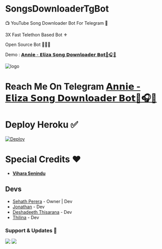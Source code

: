 # SongsDownloaderTgBot

📺 YouTube Song Downloader Bot For Telegram 🔮

3X Fast Telethon Based Bot ⚜

Open Source Bot 👨🏻‍💻

Demo : [𝗔𝗻𝗻𝗶𝗲 - 𝗘𝗹𝗶𝘇𝗮 𝗦𝗼𝗻𝗴 𝗗𝗼𝘄𝗻𝗹𝗼𝗮𝗱𝗲𝗿 𝗕𝗼𝘁🌈🎧🌟](https:t.me/AnnieElizaSongDT_Bot)



![logo](https://telegra.ph/file/9d337b3414bbf8e39ba79.jpg)
# Reach Me On Telegram [𝗔𝗻𝗻𝗶𝗲 - 𝗘𝗹𝗶𝘇𝗮 𝗦𝗼𝗻𝗴 𝗗𝗼𝘄𝗻𝗹𝗼𝗮𝗱𝗲𝗿 𝗕𝗼𝘁🌈🎧🌟](https:t.me/AnnieElizaSongDT_Bot)


# Deploy Heroku ✅

[![Deploy](https://www.herokucdn.com/deploy/button.svg)](https://heroku.com/deploy?template=https://github.com/sameerja1/SongsDownloaderTgBot)




# Special Credits ❤

- **[Vihara Senindu](https://github.com/viharasenindu)**

## Devs

- [Sehath Perera](https://github.com/PereraSehath) - Owner | Dev
- [Jonathan](https://github.com/DarkSkull93) -  Dev
- [Deshadeeth Thisarana](https://github.com/Deshadeeth-Thisarana) - Dev
- [Thilina](https://github.com/Thilinaweerasekara2003) - Dev



### Support & Updates 🎑
<a href="https://t.me/ElizaSupporters"><img src="https://img.shields.io/badge/Join-Group%20Support-blue.svg?style=for-the-badge&logo=Telegram"></a> <a href="https://t.me/Updates_of_ElizaBot"><img src="https://img.shields.io/badge/Join-Updates%20Channel-blue.svg?style=for-the-badge&logo=Telegram"></a>


